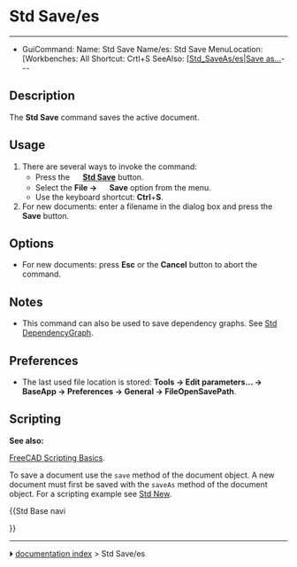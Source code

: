 # Std Save/es
---
- GuiCommand:   Name: Std Save   Name/es: Std Save   MenuLocation: [Workbenches: All   Shortcut: Crtl+S   SeeAlso: [[Std_SaveAs/es|Save as...](Std_File_Menu/es___File]]_-_Save.md)---


</div>

## Description

The **Std Save** command saves the active document.

## Usage

1.  There are several ways to invoke the command:
    -   Press the **<img src="images/Std_Save.svg" width=16px> [Std Save](Std_Save.md)** button.
    -   Select the **File → <img src="images/Std_Save.svg" width=16px> Save** option from the menu.
    -   Use the keyboard shortcut: **Ctrl**+**S**.
2.  For new documents: enter a filename in the dialog box and press the **Save** button.

## Options

-   For new documents: press **Esc** or the **Cancel** button to abort the command.

## Notes

-   This command can also be used to save dependency graphs. See [Std DependencyGraph](Std_DependencyGraph.md).

## Preferences

-   The last used file location is stored: **Tools → Edit parameters... → BaseApp → Preferences → General → FileOpenSavePath**.

## Scripting


**See also:**

[FreeCAD Scripting Basics](FreeCAD_Scripting_Basics.md).

To save a document use the `save` method of the document object. A new document must first be saved with the `saveAs` method of the document object. For a scripting example see [Std New](Std_New.md).





{{Std Base navi

}}



---
⏵ [documentation index](../README.md) > Std Save/es
